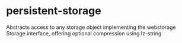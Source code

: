 # persistent-storage
Abstracts access to any storage object implementing the webstorage Storage interface, offering optional compression using lz-string
